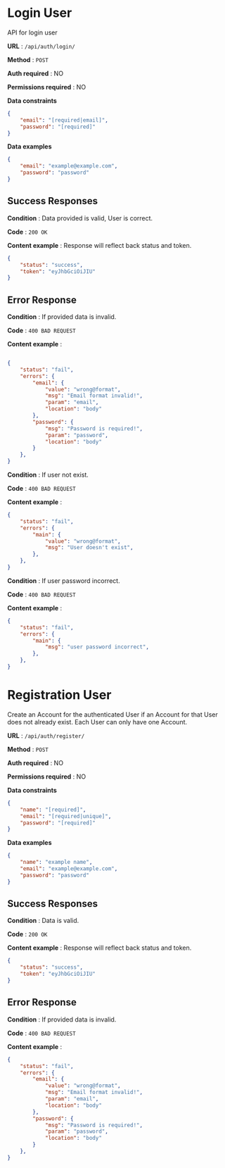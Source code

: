 # Login User

API for login user

**URL** : `/api/auth/login/`

**Method** : `POST`

**Auth required** : NO

**Permissions required** : NO

**Data constraints**

```json
{
    "email": "[required|email]",
    "password": "[required]"
}
```

**Data examples**

```json
{
    "email": "example@example.com",
    "password": "password"
}
```

## Success Responses

**Condition** : Data provided is valid, User is correct.

**Code** : `200 OK`

**Content example** : Response will reflect back status and token.

```json
{
    "status": "success",
    "token": "eyJhbGciOiJIU"
}
```

## Error Response

**Condition** : If provided data is invalid.

**Code** : `400 BAD REQUEST`

**Content example** :

```json

{
    "status": "fail",
    "errors": {
        "email": {
            "value": "wrong@format",
            "msg": "Email format invalid!",
            "param": "email",
            "location": "body"
        },
        "password": {
            "msg": "Password is required!",
            "param": "password",
            "location": "body"
        }
    },
}
```

**Condition** : If user not exist.

**Code** : `400 BAD REQUEST`

**Content example** :

```json
{ 
    "status": "fail", 
    "errors": {
        "main": {
            "value": "wrong@format",
            "msg": "User doesn't exist",
        },
    },
}
```

**Condition** : If user password incorrect.

**Code** : `400 BAD REQUEST`

**Content example** :

```json
{ 
    "status": "fail", 
    "errors": {
        "main": {
            "msg": "user password incorrect",
        },
    },
}
```

# Registration User

Create an Account for the authenticated User if an Account for that User does not already exist. Each User can only have one Account.

**URL** : `/api/auth/register/`

**Method** : `POST`

**Auth required** : NO

**Permissions required** : NO

**Data constraints**

```json
{
    "name": "[required]",
    "email": "[required|unique]",
    "password": "[required]"
}
```

**Data examples**

```json
{
    "name": "example name",
    "email": "example@example.com",
    "password": "password"
}
```


## Success Responses

**Condition** : Data is valid.

**Code** : `200 OK`

**Content example** : Response will reflect back status and token.

```json
{
    "status": "success",
    "token": "eyJhbGciOiJIU"
}
```

## Error Response

**Condition** : If provided data is invalid.

**Code** : `400 BAD REQUEST`

**Content example** :

```json
{
    "status": "fail",
    "errors": {
        "email": {
            "value": "wrong@format",
            "msg": "Email format invalid!",
            "param": "email",
            "location": "body"
        },
        "password": {
            "msg": "Password is required!",
            "param": "password",
            "location": "body"
        }
    },
}
```
